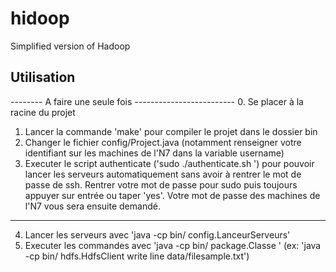# hidoop
Simplified version of Hadoop

## Utilisation
-------- A faire une seule fois -------------------------
0. Se placer à la racine du projet
1. Lancer la commande 'make' pour compiler le projet dans le dossier bin
2. Changer le fichier config/Project.java (notamment renseigner votre identifiant sur les machines de l'N7 dans la variable username)
3. Executer le script authenticate ('sudo ./authenticate.sh <userNameN7>') pour pouvoir lancer les serveurs automatiquement sans avoir à rentrer le mot de passe de ssh. Rentrer votre mot de passe pour sudo puis toujours appuyer sur entrée ou taper 'yes'. Votre mot de passe des machines de l'N7 vous sera ensuite demandé.
--------------------------------------------------------------
4. Lancer les serveurs avec 'java -cp bin/ config.LanceurServeurs'
5. Executer les commandes avec 'java -cp bin/ package.Classe <args>' (ex: 'java -cp bin/ hdfs.HdfsClient write line data/filesample.txt')